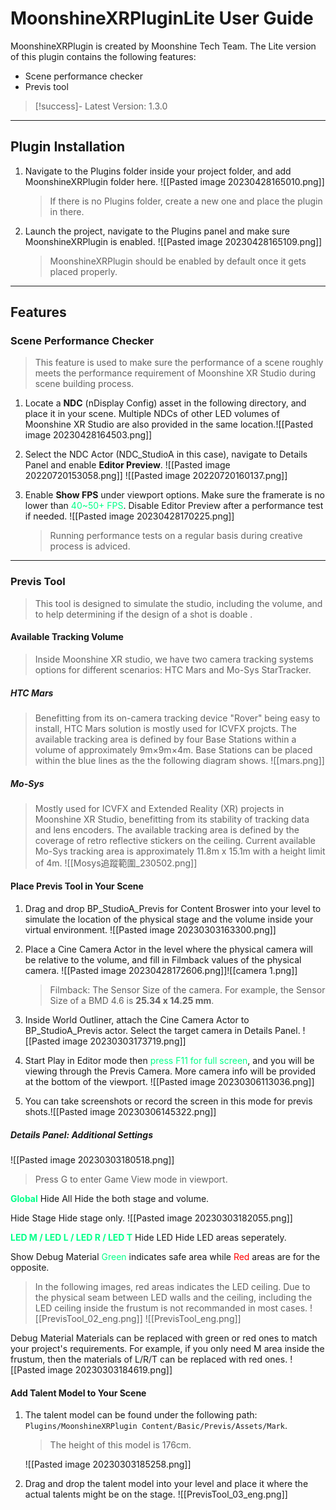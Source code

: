 # MoonshineXRPluginLite User Guide

MoonshineXRPlugin is created by Moonshine Tech Team.
The Lite version of this plugin contains the following features:
- Scene performance checker
- Previs tool

> [!success]- Latest Version: 1.3.0

---

## Plugin Installation
1. Navigate to the Plugins folder inside your project folder, and add MoonshineXRPlugin folder here.
   ![[Pasted image 20230428165010.png]]
   > If there is no Plugins folder, create a new one and place the plugin in there.

2. Launch the project, navigate to the Plugins panel and make sure MoonshineXRPlugin is enabled. ![[Pasted image 20230428165109.png]]
   > MoonshineXRPlugin should be enabled by default once it gets placed properly.

---

## Features

### Scene Performance Checker
> This feature is used to make sure the performance of a scene roughly meets the performance requirement of Moonshine XR Studio during scene building process.

1. Locate a **NDC** (nDisplay Config) asset in the following directory, and place it in your scene.
   Multiple NDCs of other LED volumes of Moonshine XR Studio are also provided in the same location.![[Pasted image 20230428164503.png]]
2. Select the NDC Actor (NDC_StudioA in this case), navigate to Details Panel and enable **Editor Preview**.
   ![[Pasted image 20220720153058.png]]
   ![[Pasted image 20220720160137.png]]
   
3. Enable **Show FPS** under viewport options. Make sure the framerate is no lower than <font style="color: #00ff88">40~50+ FPS</font>. Disable Editor Preview after a performance test if needed.
   ![[Pasted image 20230428170225.png]]
   > Running performance tests on a regular basis during creative process is adviced.
   

---

### Previs Tool
> This tool is designed to simulate the studio, including the volume, and to help  determining if the design of a shot is doable .

#### Available Tracking Volume
>Inside Moonshine XR studio, we have two camera tracking systems options for different scenarios: HTC Mars and Mo-Sys StarTracker.

##### HTC Mars
> Benefitting from its on-camera tracking device "Rover" being easy to install, HTC Mars solution is mostly used for ICVFX projcts. The available tracking area is defined by four Base Stations within a volume of approximately 9m×9m×4m. Base Stations can be placed within the blue lines as the the following diagram shows. 
![[mars.png]]
##### Mo-Sys
> Mostly used for ICVFX and Extended Reality (XR) projects in Moonshine XR Studio, benefitting from its stability of tracking data and lens encoders. The available tracking area is defined by the coverage of retro reflective stickers on the ceiling. Current available Mo-Sys tracking area is approximately 11.8m x 15.1m with a height limit of 4m.
![[Mosys追蹤範圍_230502.png]]

#### Place Previs Tool in Your Scene
1. Drag and drop BP_StudioA_Previs for Content Broswer into your level to simulate the location of the physical stage and the volume inside your virtual environment.
   ![[Pasted image 20230303163300.png]]
   
2. Place a Cine Camera Actor in the level where the physical camera will be relative to the volume, and fill in Filmback values of the physical camera.
   ![[Pasted image 20230428172606.png]]![[camera 1.png]]
   > Filmback: The Sensor Size of the camera. For example, the Sensor Size of a BMD 4.6 is **25.34 x 14.25 mm**.
   
3. Inside World Outliner, attach the Cine Camera Actor to BP_StudioA_Previs actor. Select the target camera in Details Panel. ![[Pasted image 20230303173719.png]]
4. Start Play in Editor mode then <font style="color: #00ff88">press F11 for full screen</font>, and you will be viewing through the Previs Camera. More camera info will be provided at the bottom of the viewport.
   ![[Pasted image 20230306113036.png]]
   
5. You can take screenshots or record the screen in this mode for previs shots.![[Pasted image 20230306145322.png]]
   
##### Details Panel: Additional Settings
![[Pasted image 20230303180518.png]]

>Press G to enter Game View mode in viewport.

**<font style="color: #00ff88">Global</font>**
Hide All
	Hide the both stage and volume.

Hide Stage
	Hide stage only.
![[Pasted image 20230303182055.png]]

**<font style="color: #00ff88">LED M / LED L / LED R / LED T</font>**
Hide LED
	Hide LED areas seperately.

Show Debug Material
	<font style="color: #00ff88">Green</font> indicates safe area while <font style="color: #ff0000">Red</font> areas are for the opposite.

>In the following images, red areas indicates the LED ceiling. Due to the physical seam between LED walls and the ceiling, including the LED ceiling inside the frustum is not recommanded in most cases.
![[PrevisTool_02_eng.png]]
![[PrevisTool_eng.png]]

Debug Material
	Materials can be replaced with green or red ones to match your project's requirements. For example, if you only need M area inside the frustum, then the materials of L/R/T can be replaced with red ones.
![[Pasted image 20230303184619.png]]



#### Add Talent Model to Your Scene
1. The talent model can be found under the following path: `Plugins/MoonshineXRPlugin Content/Basic/Previs/Assets/Mark`.
   > The height of this model is 176cm.
   
   ![[Pasted image 20230303185258.png]]
2. Drag and drop the talent model into your level and place it where the actual talents might be on the stage. ![[PrevisTool_03_eng.png]]